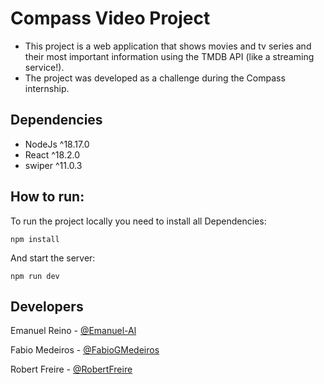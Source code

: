 # Compass Video Project

- This project is a web application that shows movies and tv series and their most important information using the TMDB API (like a streaming service!).
- The project was developed as a challenge during the Compass internship.
  
## Dependencies
- NodeJs ^18.17.0
- React ^18.2.0
- swiper ^11.0.3

## How to run:
To run the project locally you need to install all Dependencies: 

```npm install```

And start the server: 

```npm run dev```

## Developers

Emanuel Reino   - [@Emanuel-Al](https://github.com/Emanuel-Al)

Fabio Medeiros  - [@FabioGMedeiros](https://github.com/FabioGMedeiros)

Robert Freire - [@RobertFreire](https://github.com/RobertFreire)
